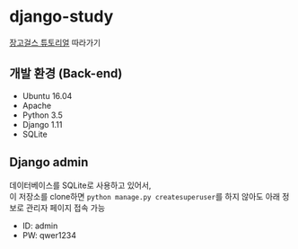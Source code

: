 # django-study
[장고걸스 튜토리얼](https://tutorial.djangogirls.org/ko/) 따라가기

## 개발 환경 (Back-end)
- Ubuntu 16.04
- Apache
- Python 3.5
- Django 1.11
- SQLite

## Django admin
데이터베이스를 SQLite로 사용하고 있어서,  
이 저장소를 clone하면 `python manage.py createsuperuser`를 하지 않아도 아래 정보로 관리자 페이지 접속 가능
  - ID: admin
  - PW: qwer1234
